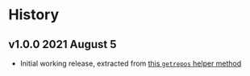 # History

## v1.0.0 2021 August 5

-   Initial working release, extracted from [this `getrepos` helper method](https://github.com/bevry/getrepos/blob/ff742f77c7374aab89f6f9eda572cb9a68f8993e/source/index.ts#L11-L20)

